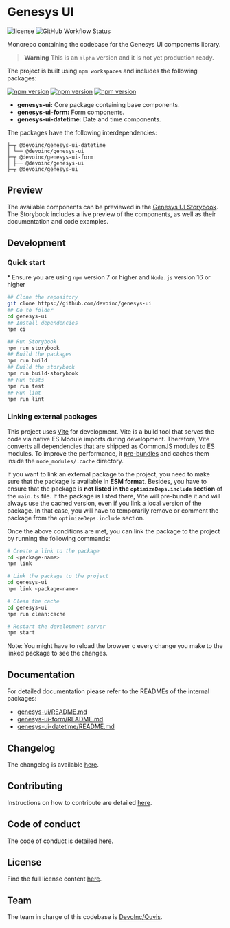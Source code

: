 # Genesys UI

![license](https://img.shields.io/github/license/devoinc/genesys-ui)
![GitHub Workflow Status](https://img.shields.io/github/actions/workflow/status/devoinc/genesys-ui/ci.yml)

Monorepo containing the codebase for the Genesys UI components library.

> **Warning**
> This is an `alpha` version and it is not yet production ready.

The project is built using `npm workspaces` and includes the following packages:

[![npm version](https://img.shields.io/npm/v/@devoinc/genesys-ui?label=%40devoinc%2Fgenesys-ui)](https://www.npmjs.com/package/@devoinc/genesys-ui)
[![npm version](https://img.shields.io/npm/v/@devoinc/genesys-ui-form?label=%40devoinc%2Fgenesys-ui-form)](https://www.npmjs.com/package/@devoinc/genesys-ui-form)
[![npm version](https://img.shields.io/npm/v/@devoinc/genesys-ui-datetime?label=%40devoinc%2Fgenesys-ui-datetime)](https://www.npmjs.com/package/@devoinc/genesys-ui-datetime)

- **genesys-ui:** Core package containing base components.
- **genesys-ui-form:** Form components.
- **genesys-ui-datetime:** Date and time components.

The packages have the following interdependencies:

```
├─┬ @devoinc/genesys-ui-datetime
│ └── @devoinc/genesys-ui
├─┬ @devoinc/genesys-ui-form
│ ├── @devoinc/genesys-ui
├─┬ @devoinc/genesys-ui
```

## Preview

The available components can be previewed in the [Genesys UI Storybook](https://devoinc.github.io/genesys-ui/).
The Storybook includes a live preview of the components, as well as their documentation and code examples.

## Development

### Quick start

\* Ensure you are using `npm` version 7 or higher and `Node.js` version 16 or higher

```sh
## Clone the repository
git clone https://github.com/devoinc/genesys-ui
## Go to folder
cd genesys-ui
## Install dependencies
npm ci

## Run Storybook
npm run storybook
## Build the packages
npm run build
## Build the storybook
npm run build-storybook
## Run tests
npm run test
## Run lint
npm run lint
```

### Linking external packages

This project uses [Vite](https://vitejs.dev/) for development. Vite is a build tool that serves the code via native ES Module imports during development. Therefore, Vite converts all dependencies that are shipped as CommonJS modules to ES modules. To improve the performance, it [pre-bundles](https://vitejs.dev/guide/dep-pre-bundling.html) and caches them inside the `node_modules/.cache` directory.

If you want to link an external package to the project, you need to make sure that the package is available in **ESM format**. Besides, you have to ensure that the package is **not listed in the `optimizeDeps.include` section** of the `main.ts` file. If the package is listed there, Vite will pre-bundle it and will always use the cached version, even if you link a local version of the package. In that case, you will have to temporarily remove or comment the package from the `optimizeDeps.include` section.

Once the above conditions are met, you can link the package to the project by running the following commands:

```sh
# Create a link to the package
cd <package-name>
npm link

# Link the package to the project
cd genesys-ui
npm link <package-name>

# Clean the cache 
cd genesys-ui
npm run clean:cache

# Restart the development server
npm start

```

Note: You might have to reload the browser o every change you make to the linked package to see the changes.


## Documentation

For detailed documentation please refer to the READMEs of the internal packages:

- [genesys-ui/README.md](./packages/core/README.md)
- [genesys-ui-form/README.md](./packages/form/README.md)
- [genesys-ui-datetime/README.md](./packages/datetime/README.md)

## Changelog

The changelog is available [here](./CHANGELOG.md).

## Contributing

Instructions on how to contribute are detailed [here](./CONTRIBUTING.md).

## Code of conduct

The code of conduct is detailed [here](CODE_OF_CONDUCT.md).

## License

Find the full license content [here](LICENSE).

## Team

The team in charge of this codebase is [DevoInc/Quvis](https://github.com/orgs/DevoInc/teams/quvis).

```

```
